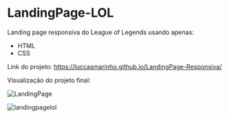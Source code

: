 # LandingPage-LOL
 Landing page responsiva do League of Legends usando apenas:
 - HTML
 - CSS
 
 Link do projeto: https://luccasmarinho.github.io/LandingPage-Responsiva/

 Visualização do projeto final: 
 
 ![LandingPage](https://github.com/Luccasmarinho/LandingPage-Responsiva/assets/138074678/fbd90e4d-ad0f-4878-9b95-bcaea69c97b2)

![landingpagelol](https://github.com/Luccasmarinho/LandingPage-Responsiva/assets/138074678/83da7ef3-492c-44f8-880a-77da51ca15db)

 



